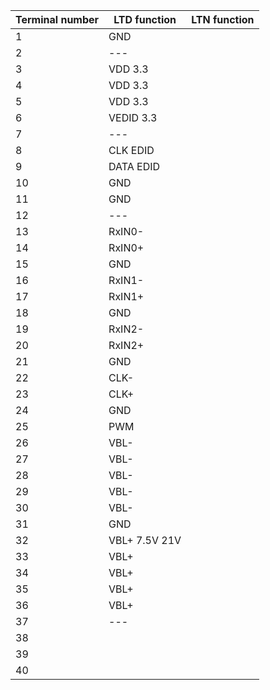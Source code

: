 | Terminal number | LTD function  | LTN function |
| --------------- | ------------- | ------------ |
| 1               | GND           |              |
| 2               | ---           |              |
| 3               | VDD 3.3       |              |
| 4               | VDD 3.3       |              |
| 5               | VDD 3.3       |              |
| 6               | VEDID 3.3     |              |
| 7               | ---           |              |
| 8               | CLK EDID      |              |
| 9               | DATA EDID     |              |
| 10              | GND           |              |
| 11              | GND           |              |
| 12              | ---           |              |
| 13              | RxIN0-        |              |
| 14              | RxIN0+        |              |
| 15              | GND           |              |
| 16              | RxIN1-        |              |
| 17              | RxIN1+        |              |
| 18              | GND           |              |
| 19              | RxIN2-        |              |
| 20              | RxIN2+        |              |
| 21              | GND           |              |
| 22              | CLK-          |              |
| 23              | CLK+          |              |
| 24              | GND           |              |
| 25              | PWM           |              |
| 26              | VBL-          |              |
| 27              | VBL-          |              |
| 28              | VBL-          |              |
| 29              | VBL-          |              |
| 30              | VBL-          |              |
| 31              | GND           |              |
| 32              | VBL+ 7.5V 21V |              |
| 33              | VBL+          |              |
| 34              | VBL+          |              |
| 35              | VBL+          |              |
| 36              | VBL+          |              |
| 37              | ---           |              |
| 38              |               |              |
| 39              |               |              |
| 40              |               |              |

